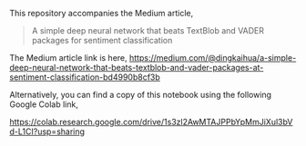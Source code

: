 This repository accompanies the Medium article,

> A simple deep neural network that beats TextBlob and VADER packages for sentiment classification

The Medium article link is here, https://medium.com/@dingkaihua/a-simple-deep-neural-network-that-beats-textblob-and-vader-packages-at-sentiment-classification-bd4990b8cf3b

Alternatively, you can find a copy of this notebook using the following Google Colab link,

https://colab.research.google.com/drive/1s3zl2AwMTAJPPbYpMmJiXul3bVd-L1CI?usp=sharing
